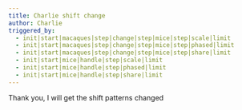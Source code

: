 ```yaml
---
title: Charlie shift change
author: Charlie
triggered_by:
  - init|start|macaques|step|change|step|mice|step|scale|limit
  - init|start|macaques|step|change|step|mice|step|phased|limit
  - init|start|macaques|step|change|step|mice|step|share|limit
  - init|start|mice|handle|step|scale|limit
  - init|start|mice|handle|step|phased|limit
  - init|start|mice|handle|step|share|limit
---
```

Thank you, I will get the shift patterns changed
